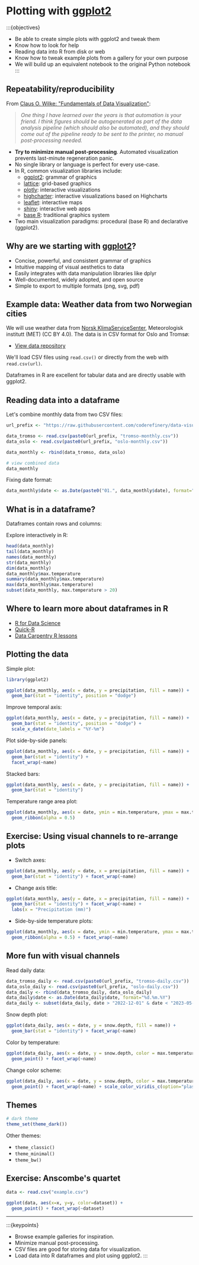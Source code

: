# Plotting with [ggplot2](https://ggplot2.tidyverse.org/)

:::{objectives}
- Be able to create simple plots with ggplot2 and tweak them
- Know how to look for help
- Reading data into R from disk or web
- Know how to tweak example plots from a gallery for your own purpose
- We will build up an equivalent notebook to the original Python notebook
:::


## Repeatability/reproducibility

From [Claus O. Wilke: "Fundamentals of Data Visualization"](https://clauswilke.com/dataviz/):

> *One thing I have learned over the years is that automation is your friend. I
> think figures should be autogenerated as part of the data analysis pipeline
> (which should also be automated), and they should come out of the pipeline
> ready to be sent to the printer, no manual post-processing needed.*

- **Try to minimize manual post-processing**. Automated visualization prevents last-minute regeneration panic.
- No single library or language is perfect for every use-case.
- In R, common visualization libraries include:
  - [ggplot2](https://ggplot2.tidyverse.org/): grammar of graphics
  - [lattice](https://lattice.r-forge.r-project.org/): grid-based graphics
  - [plotly](https://plotly.com/r/): interactive visualizations
  - [highcharter](https://jkunst.com/highcharter/): interactive visualizations based on Highcharts
  - [leaflet](https://rstudio.github.io/leaflet/): interactive maps
  - [shiny](https://shiny.rstudio.com/): interactive web apps
  - [base R](https://www.rdocumentation.org/packages/graphics): traditional graphics system
- Two main visualization paradigms: procedural (base R) and declarative (ggplot2).


## Why are we starting with [ggplot2](https://ggplot2.tidyverse.org/)?

- Concise, powerful, and consistent grammar of graphics
- Intuitive mapping of visual aesthetics to data
- Easily integrates with data manipulation libraries like dplyr
- Well-documented, widely adopted, and open source
- Simple to export to multiple formats (png, svg, pdf)


## Example data: Weather data from two Norwegian cities

We will use weather data from [Norsk KlimaServiceSenter](https://seklima.met.no/observations/), Meteorologisk institutt (MET) (CC BY 4.0). The data is in CSV format for Oslo and Tromsø:

- [View data repository](https://github.com/coderefinery/data-visualization-python/tree/main/data)

We'll load CSV files using `read.csv()` or directly from the web with `read.csv(url)`.

Dataframes in R are excellent for tabular data and are directly usable with ggplot2.


## Reading data into a dataframe

Let's combine monthly data from two CSV files:

```r
url_prefix <- "https://raw.githubusercontent.com/coderefinery/data-visualization-python/main/data/"

data_tromso <- read.csv(paste0(url_prefix, "tromso-monthly.csv"))
data_oslo <- read.csv(paste0(url_prefix, "oslo-monthly.csv"))

data_monthly <- rbind(data_tromso, data_oslo)

# view combined data
data_monthly
```

Fixing date format:
```r
data_monthly$date <- as.Date(paste0("01.", data_monthly$date), format="%d.%m.%Y")
```


## What is in a dataframe?

Dataframes contain rows and columns:

Explore interactively in R:
```r
head(data_monthly)
tail(data_monthly)
names(data_monthly)
str(data_monthly)
dim(data_monthly)
data_monthly$max.temperature
summary(data_monthly$max.temperature)
max(data_monthly$max.temperature)
subset(data_monthly, max.temperature > 20)
```


## Where to learn more about dataframes in R

- [R for Data Science](https://r4ds.hadley.nz/)
- [Quick-R](https://www.statmethods.net/management/index.html)
- [Data Carpentry R lessons](https://datacarpentry.org/R-ecology-lesson/)


## Plotting the data

Simple plot:
```r
library(ggplot2)

ggplot(data_monthly, aes(x = date, y = precipitation, fill = name)) +
  geom_bar(stat = "identity", position = "dodge")
```

Improve temporal axis:
```r
ggplot(data_monthly, aes(x = date, y = precipitation, fill = name)) +
  geom_bar(stat = "identity", position = "dodge") +
  scale_x_date(date_labels = "%Y-%m")
```

Plot side-by-side panels:
```r
ggplot(data_monthly, aes(x = date, y = precipitation, fill = name)) +
  geom_bar(stat = "identity") +
  facet_wrap(~name)
```

Stacked bars:
```r
ggplot(data_monthly, aes(x = date, y = precipitation, fill = name)) +
  geom_bar(stat = "identity")
```

Temperature range area plot:
```r
ggplot(data_monthly, aes(x = date, ymin = min.temperature, ymax = max.temperature, fill = name)) +
  geom_ribbon(alpha = 0.5)
```

## Exercise: Using visual channels to re-arrange plots

- Switch axes:
```r
ggplot(data_monthly, aes(y = date, x = precipitation, fill = name)) +
  geom_bar(stat = "identity") + facet_wrap(~name)
```

- Change axis title:
```r
ggplot(data_monthly, aes(y = date, x = precipitation, fill = name)) +
  geom_bar(stat = "identity") + facet_wrap(~name) +
  labs(x = "Precipitation (mm)")
```

- Side-by-side temperature plots:
```r
ggplot(data_monthly, aes(x = date, ymin = min.temperature, ymax = max.temperature)) +
  geom_ribbon(alpha = 0.5) + facet_wrap(~name)
```

## More fun with visual channels

Read daily data:
```r
data_tromso_daily <- read.csv(paste0(url_prefix, "tromso-daily.csv"))
data_oslo_daily <- read.csv(paste0(url_prefix, "oslo-daily.csv"))
data_daily <- rbind(data_tromso_daily, data_oslo_daily)
data_daily$date <- as.Date(data_daily$date, format="%d.%m.%Y")
data_daily <- subset(data_daily, date > "2022-12-01" & date < "2023-05-01")
```

Snow depth plot:
```r
ggplot(data_daily, aes(x = date, y = snow.depth, fill = name)) +
  geom_bar(stat = "identity") + facet_wrap(~name)
```

Color by temperature:
```r
ggplot(data_daily, aes(x = date, y = snow.depth, color = max.temperature)) +
  geom_point() + facet_wrap(~name)
```

Change color scheme:
```r
ggplot(data_daily, aes(x = date, y = snow.depth, color = max.temperature)) +
  geom_point() + facet_wrap(~name) + scale_color_viridis_c(option="plasma")
```

## Themes

```r
# dark theme
theme_set(theme_dark())
```

Other themes:
- `theme_classic()`
- `theme_minimal()`
- `theme_bw()`

## Exercise: Anscombe's quartet

```r
data <- read.csv("example.csv")

ggplot(data, aes(x=x, y=y, color=dataset)) +
  geom_point() + facet_wrap(~dataset)
```

---

:::{keypoints}
- Browse example galleries for inspiration.
- Minimize manual post-processing.
- CSV files are good for storing data for visualization.
- Load data into R dataframes and plot using ggplot2.
::: 


